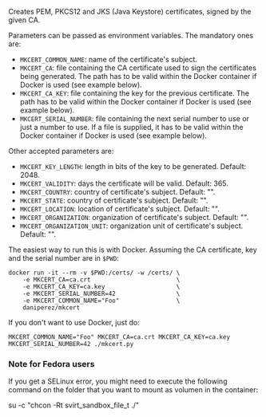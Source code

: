 Creates PEM, PKCS12 and JKS (Java Keystore) certificates, signed by the given
CA.

Parameters can be passed as environment variables. The mandatory ones
are:

* ```MKCERT_COMMON_NAME```: name of the certificate's subject.
* ```MKCERT_CA```: file containing the CA certificate used to 
sign the certificates being generated. The path has to be valid within
the Docker container if Docker is used (see example below).
* ```MKCERT_CA_KEY```: file containing the key for the previous certificate.
The path has to be valid within the Docker container if Docker is used
(see example below).
* ```MKCERT_SERIAL_NUMBER```: file containing the next serial number to use
or just a number to use. If a file is supplied, it has to be valid within the
Docker container if Docker is used (see example below).

Other accepted parameters are:

* ```MKCERT_KEY_LENGTH```: length in bits of the key to be generated. 
Default: 2048.
* ```MKCERT_VALIDITY```: days the certificate will be valid. Default: 365.
* ```MKCERT_COUNTRY```: country of certificate's subject. Default: "".
* ```MKCERT_STATE```: country of certificate's subject. Default: "".
* ```MKCERT_LOCATION```: location of certificate's subject. Default: "".
* ```MKCERT_ORGANIZATION```: organization of certificate's subject.
Default: "".
* ```MKCERT_ORGANIZATION_UNIT```: organization unit of certificate's subject.
Default: "".

The easiest way to run this is with Docker. Assuming the CA certificate,
key and the serial number are in ```$PWD```:

```
docker run -it --rm -v $PWD:/certs/ -w /certs/ \
    -e MKCERT_CA=ca.crt                        \
    -e MKCERT_CA_KEY=ca.key                    \
    -e MKCERT_SERIAL_NUMBER=42                 \
    -e MKCERT_COMMON_NAME="Foo"                \
    daniperez/mkcert 
```

If you don't want to use Docker, just do:

```
MKCERT_COMMON_NAME="Foo" MKCERT_CA=ca.crt MKCERT_CA_KEY=ca.key MKCERT_SERIAL_NUMBER=42 ./mkcert.py
```


### Note for Fedora users

If you get a SELinux error, you might need to execute the following command on
the folder that you want to mount as volumen in the container:

su -c "chcon -Rt svirt_sandbox_file_t ./"
